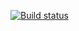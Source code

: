 [![Build status](https://ci.appveyor.com/api/projects/status/mpygop8x8nb53m2k?svg=true)](https://ci.appveyor.com/project/APakaeva/selenium-selenide)
